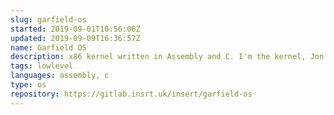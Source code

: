 ```yaml
---
slug: garfield-os
started: 2019-09-01T10:56:06Z
updated: 2019-09-09T16:36:57Z
name: Garfield OS
description: x86 kernel written in Assembly and C. I'm the kernel, Jon.
tags: lowlevel
languages: assembly, c
type: os
repository: https://gitlab.insrt.uk/insert/garfield-os
---
```

